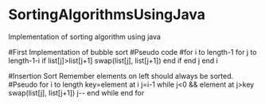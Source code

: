 # SortingAlgorithmsUsingJava
Implementation of sorting algorithm using java

#First Implementation of bubble sort
#Pseudo code
#for i to length-1
    for j to length-1-i
    if list[j]>list[j+1]
    swap(list[j], list[j+1])
    end if
end j
end i
 
 #Insertion Sort
 Remember elements on left should always be sorted.
 #Pseudo
 for i to length
    key=element at i
    j=i-1
    while j<0 && element at j>key
    swap(list[j], list[j+1])
    j--
    end while
 end for
 
    
